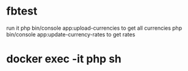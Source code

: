 # fbtest

run it php bin/console app:upload-currencies to get all currencies
php bin/console app:update-currency-rates to get rates
# docker exec -it php sh